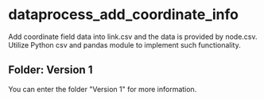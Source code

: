 # dataprocess_add_coordinate_info
Add coordinate field data into link.csv and the data is provided by node.csv. Utilize Python csv and pandas module to implement such functionality. 

## Folder: Version 1
You can enter the folder "Version 1" for more information.
